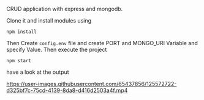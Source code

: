 CRUD application with express and mongodb.

Clone it and install modules using
```
npm install
```

Then Create ```config.env``` file and create PORT and MONGO_URI Variable and specify Value.
Then execute the project
```
npm start
```
have a look at the output

https://user-images.githubusercontent.com/65437856/125572722-d325bf7c-75cd-4139-8da8-d416d2503a4f.mp4


